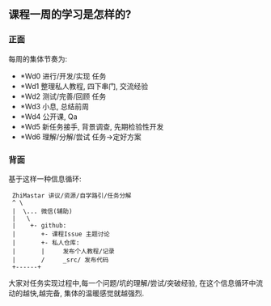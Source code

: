 ## 课程一周的学习是怎样的?

### 正面
  
每周的集体节奏为:

* \*Wd0 进行/开发/实现 任务
* \*Wd1 整理私人教程, 四下串门, 交流经验
* \*Wd2 测试/完善/回顾 任务
* \*Wd3 小息, 总结前周
* \*Wd4 公开课, Qa
* \*Wd5 新任务接手, 背景调查, 先期检验性开发
* \*Wd6 理解/分解/尝试 任务-\>定好方案

### 背面

基于这样一种信息循环:

	 ZhiMastar 讲议/资源/自学路引/任务分解
	 ^ \
	 |  \... 微信(辅助)
	 |   \
	 |    +- github: 
	 |       +- 课程Issue 主题讨论
	 |       +- 私人仓库:
	 |       |     发布个人教程/记录
	 |       /     _src/ 发布代码
	 +------+


大家对任务实现过程中,每一个问题/坑的理解/尝试/突破经验,
在这个信息循环中流动的越快,越完备,
集体的温暖感觉就越强烈.
